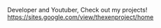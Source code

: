 Developer and Youtuber,
Check out my projects!
https://sites.google.com/view/thexenproject/home

<!---
Memerz-coder/Memerz-coder is a ✨ special ✨ repository because its `README.md` (this file) appears on your GitHub profile.
You can click the Preview link to take a look at your changes.
--->
